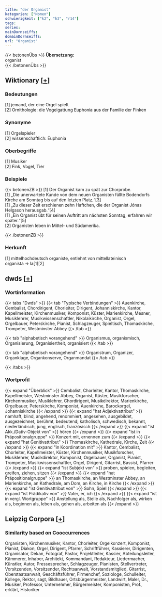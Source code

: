 ```yaml
---
title: "der Organist"
kategorien: ["Nomen"]
schwierigkeit: ["k2", "h3", "r14"]
tags:
series:
mainDornseiffs:
domainDornseiffs:
url: "Organist"
---
```


{{< betonenÜbs >}}
**Übersetzung:**  
organist  
{{< /betonenÜbs >}}

## Wiktionary [[+](https://de.wiktionary.org/wiki/Organist)]

### Bedeutungen
[1] jemand, der eine Orgel spielt  
[2] Ornithologie: die Vogelgattung Euphonia aus der Familie der Finken  

### Synonyme
[1] Orgelspieler  
[2] wissenschaftlich: Euphonia  

### Oberbegriffe
[1] Musiker  
[2] Fink, Vogel, Tier  

### Beispiele
{{< betonenZB >}}
[1] Der Organist kam zu spät zur Chorprobe.  
[1] „Die unerwartete Kunde von dem neuen Organisten füllte Bodendorfs Kirche am Sonntag bis auf den letzten Platz.“[3]  
[1] „Zu dieser Zeit erschienen zehn Haftchen, die der Organist Jónas Helgason herausgab.“[4]  
[1] „Ein Organist übt für seinen Auftritt am nächsten Sonntag, erfahren wir später.“[5]  
[2] Organisten leben in Mittel- und Südamerika.  

{{< /betonenZB >}}
### Herkunft
[1] mittelhochdeutsch organiste, entlehnt von mittellateinisch organista → la[1][2]  



## dwds [[+](https://www.dwds.de/wb/Organist)]

### Wortinformation
{{< tabs "Dwds" >}}
{{< tab "Typische Verbindungen" >}}
Auenkirche, Cembalist, Chordirigent, Chorleiter, Dirigent, Johanniskirche, Kantor, Kapellmeister, Kirchenmusiker, Komponist, Küster, Marienkirche, Mesner, Musiklehrer, Musikwissenschaftler, Nikolaikirche, Organist, Orgel, Orgelbauer, Peterskirche, Pianist, Schlagzeuger, Spieltisch, Thomaskirche, Trompeter, Westminster Abbey
{{< /tab >}}

{{< tab "alphabetisch vorangehend" >}}
Organismus, organismisch, Organisierung, Organisiertheit, organisiert
{{< /tab >}}

{{< tab "alphabetisch vorangehend" >}}
Organistrum, Organizer, Organklage, Organkonserve, Organmandat
{{< /tab >}}

{{< /tabs >}}

### Wortprofil
{{< expand "Überblick" >}} Cembalist, Chorleiter, Kantor, Thomaskirche, Kapellmeister, Westminster Abbey, Organist, Küster, Musikforscher, Kirchenmusiker, Musiklehrer, Chordirigent, Musikdirektor, Marienkirche, Orgelbauer, Peterskirche, Komponist, Auenkirche, Barockorgel, Johanniskirche {{< /expand >}}
{{< expand "hat Adjektivattribut" >}} namhaft, blind, angehend, renommiert, angesehen, ausgebildet, ausgezeichnet, berühmt, bedeutend, katholisch, schwedisch, bekannt, niederländisch, jung, englisch, französisch {{< /expand >}}
{{< expand "ist Akk./Dativ-Objekt von" >}} hören {{< /expand >}}
{{< expand "ist in Präpositionalgruppe" >}} Konzert mit, ernennen zum {{< /expand >}}
{{< expand "hat Genitivattribut" >}} Thomaskirche, Kathedrale, Kirche, Zeit {{< /expand >}}
{{< expand "in Koordination mit" >}} Kantor, Cembalist, Chorleiter, Kapellmeister, Küster, Kirchenmusiker, Musikforscher, Musiklehrer, Musikdirektor, Komponist, Orgelbauer, Organist, Pianist, Trompeter, Musikwissenschaftler, Orgel, Dirigent, Gitarrist, Bassist, Pfarrer {{< /expand >}}
{{< expand "ist Subjekt von" >}} proben, spielen, begleiten, greifen, ziehen, sitzen {{< /expand >}}
{{< expand "hat Präpositionalgruppe" >}} an Thomaskirche, an Westminster Abbey, an Marienkirche, an Kathedrale, am Dom, an Kirche, in Kirche {{< /expand >}}
{{< expand "ist Genitivattribut von" >}} Sohn, Spiel {{< /expand >}}
{{< expand "ist Prädikativ von" >}} Vater, er, ich {{< /expand >}}
{{< expand "ist in vergl. Wortgruppe" >}} Anstellung als, Stelle als, Nachfolger als, wirken als, beginnen als, leben als, gehen als, arbeiten als {{< /expand >}}

## Leipzig Corpora [[+](https://corpora.uni-leipzig.de/en/res?word=Organist&corpusId=deu_newscrawl-public_2018)]


### Similarity based on Cooccurrences
Organisten, Kirchenmusiker, Kantor, Chorleiter, Orgelkonzert, Komponist, Pianist, Diakon, Orgel, Dirigent, Pfarrer, Schriftführer, Kassierer, Dirigenten, Organisator, Dekan, Fotograf, Pastor, Projektleiter, Kassier, Abteilungsleiter, Kämmerer, Inhaber, Architekt, Kommandant, Redakteur, Liedermacher, Künstler, Autor, Pressesprecher, Schlagzeuger, Pianisten, Stellvertreter, Vorsitzenden, Vorsitzender, Rechtsanwalt, Vorstandsmitglied, Gitarrist, Oberstaatsanwalt, Geschäftsführer, Firmenchef, Soziologe, Schulleiter, Kollege, Rektor, sagt, Bildhauer, Ortsbürgermeister, Landwirt, Maler, Dr., Musiker, Professor, Unternehmer, Bürgermeister, Komponisten, Prof., erklärt, Historiker

